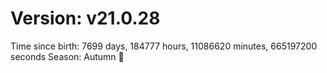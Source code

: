 # Version: v21.0.28
Time since birth: 7699 days, 184777 hours, 11086620 minutes, 665197200 seconds
Season: Autumn 🍁
